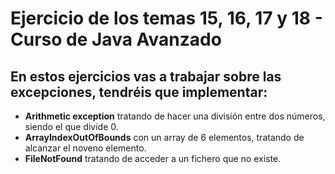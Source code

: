 # Ejercicio de los temas 15, 16, 17 y 18 - Curso de Java Avanzado

## En estos ejercicios vas a trabajar sobre las excepciones, tendréis que implementar:

* __Arithmetic exception__ tratando de hacer una división entre dos números, siendo el que divide 0.
* __ArrayIndexOutOfBounds__ con un array de 6 elementos, tratando de alcanzar el noveno elemento.
* __FileNotFound__ tratando de acceder a un fichero que no existe.
